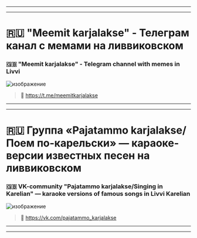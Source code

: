 ***
***

# 🇷🇺 "Meemit karjalakse" - Телеграм канал с мемами на ливвиковском
### 🇬🇧 "Meemit karjalakse" - Telegram channel with memes in Livvi

![изображение](https://github.com/JustARyo/UralicsOfRussia/assets/31369233/aa2252a7-b8f8-4f17-b371-9f7babbd5ad6)

> 🔗 https://t.me/meemitkarjalakse

***
***

# 🇷🇺 Группа «Pajatammo karjalakse/Поем по-карельски» — караоке-версии известных песен на ливвиковском
### 🇬🇧 VK-community "Pajatammo karjalakse/Singing in Karelian" — karaoke versions of famous songs in Livvi Karelian

![изображение](https://github.com/JustARyo/UralicsOfRussia/assets/31369233/1db2baa6-3cc0-48ab-be65-56f007aac98f)

> 🔗 https://vk.com/pajatammo_karjalakse

***
***
